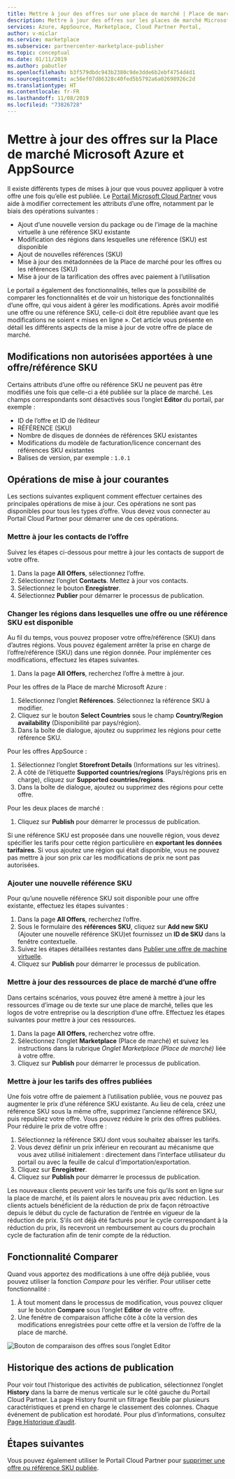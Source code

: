 ```yaml
---
title: Mettre à jour des offres sur une place de marché | Place de marché Microsoft Azure
description: Mettre à jour des offres sur les places de marché Microsoft Azure et AppSource à l’aide du Portail Cloud Partner
services: Azure, AppSource, Marketplace, Cloud Partner Portal,
author: v-miclar
ms.service: marketplace
ms.subservice: partnercenter-marketplace-publisher
ms.topic: conceptual
ms.date: 01/11/2019
ms.author: pabutler
ms.openlocfilehash: b3f579dbdc943b2380c9de3dde6b2ebf4754d4d1
ms.sourcegitcommit: ac56ef07d86328c40fed5b5792a6a02698926c2d
ms.translationtype: HT
ms.contentlocale: fr-FR
ms.lasthandoff: 11/08/2019
ms.locfileid: "73826728"
---
```

# <a name="update-azure-marketplace-and-appsource-offers"></a>Mettre à jour des offres sur la Place de marché Microsoft Azure et AppSource

Il existe différents types de mises à jour que vous pouvez appliquer à votre offre une fois qu’elle est publiée.  Le [Portail Microsoft Cloud Partner](https://cloudpartner.azure.com/) vous aide à modifier correctement les attributs d’une offre, notamment par le biais des opérations suivantes :

-  Ajout d’une nouvelle version du package ou de l’image de la machine virtuelle à une référence SKU existante
-  Modification des régions dans lesquelles une référence (SKU) est disponible
-  Ajout de nouvelles références (SKU)
-  Mise à jour des métadonnées de la Place de marché pour les offres ou les références (SKU) 
-  Mise à jour de la tarification des offres avec paiement à l’utilisation

Le portail a également des fonctionnalités, telles que la possibilité de comparer les fonctionnalités et de voir un historique des fonctionnalités d’une offre, qui vous aident à gérer les modifications.  Après avoir modifié une offre ou une référence SKU, celle-ci doit être republiée avant que les modifications ne soient « mises en ligne ».  Cet article vous présente en détail les différents aspects de la mise à jour de votre offre de place de marché.

## <a name="unpermitted-changes-to-an-offersku"></a>Modifications non autorisées apportées à une offre/référence SKU

Certains attributs d’une offre ou référence SKU ne peuvent pas être modifiés une fois que celle-ci a été publiée sur la place de marché.  Les champs correspondants sont désactivés sous l’onglet **Editor** du portail, par exemple :  

- ID de l’offre et ID de l’éditeur
- RÉFÉRENCE (SKU) 
- Nombre de disques de données de références SKU existantes
- Modifications du modèle de facturation/licence concernant des références SKU existantes
- Balises de version, par exemple : `1.0.1`


## <a name="common-update-operations"></a>Opérations de mise à jour courantes

Les sections suivantes expliquent comment effectuer certaines des principales opérations de mise à jour.  Ces opérations ne sont pas disponibles pour tous les types d’offre.  Vous devez vous connecter au Portail Cloud Partner pour démarrer une de ces opérations.


### <a name="update-offer-contacts"></a>Mettre à jour les contacts de l’offre

Suivez les étapes ci-dessous pour mettre à jour les contacts de support de votre offre.
1. Dans la page **All Offers**, sélectionnez l’offre.
2. Sélectionnez l’onglet **Contacts**. Mettez à jour vos contacts.
3. Sélectionnez le bouton **Enregistrer**.
4. Sélectionnez **Publier** pour démarrer le processus de publication.


### <a name="change-regions-an-offer-or-sku-is-available-in"></a>Changer les régions dans lesquelles une offre ou une référence SKU est disponible

Au fil du temps, vous pouvez proposer votre offre/référence (SKU) dans d’autres régions.
Vous pouvez également arrêter la prise en charge de l’offre/référence (SKU) dans une région donnée.
Pour implémenter ces modifications, effectuez les étapes suivantes.

1. Dans la page **All Offers**, recherchez l’offre à mettre à jour.

Pour les offres de la Place de marché Microsoft Azure :

1. Sélectionnez l’onglet **Références**.  Sélectionnez la référence SKU à modifier.
1. Cliquez sur le bouton **Select Countries** sous le champ **Country/Region availability** (Disponibilité par pays/région).
1. Dans la boîte de dialogue, ajoutez ou supprimez les régions pour cette référence SKU.

Pour les offres AppSource :

1. Sélectionnez l’onglet **Storefront Details** (Informations sur les vitrines).
1. À côté de l’étiquette **Supported countries/regions** (Pays/régions pris en charge), cliquez sur **Supported countries/regions**. 
1. Dans la boîte de dialogue, ajoutez ou supprimez des régions pour cette offre.

Pour les deux places de marché :

1. Cliquez sur **Publish** pour démarrer le processus de publication. 

Si une référence SKU est proposée dans une nouvelle région, vous devez spécifier les tarifs pour cette région particulière en **exportant les données tarifaires**. Si vous ajoutez une région qui était disponible, vous ne pouvez pas mettre à jour son prix car les modifications de prix ne sont pas autorisées.


### <a name="add-a-new-sku"></a>Ajouter une nouvelle référence SKU 

Pour qu’une nouvelle référence SKU soit disponible pour une offre existante, effectuez les étapes suivantes :

1. Dans la page **All Offers**, recherchez l’offre.
3. Sous le formulaire des **références SKU**, cliquez sur **Add new SKU** (Ajouter une nouvelle référence SKU)et fournissez un **ID de SKU** dans la fenêtre contextuelle.
4. Suivez les étapes détaillées restantes dans [Publier une offre de machine virtuelle](../virtual-machine/cpp-publish-offer.md).
5. Cliquez sur **Publish** pour démarrer le processus de publication.


### <a name="update-offer-marketplace-assets"></a>Mettre à jour des ressources de place de marché d’une offre

Dans certains scénarios, vous pouvez être amené à mettre à jour les ressources d’image ou de texte sur une place de marché, telles que les logos de votre entreprise ou la description d’une offre. Effectuez les étapes suivantes pour mettre à jour ces ressources.

1. Dans la page **All Offers**, recherchez votre offre. 
2. Sélectionnez l’onglet **Marketplace** (Place de marché) et suivez les instructions dans la rubrique *Onglet Marketplace (Place de marché)* liée à votre offre.
3. Cliquez sur **Publish** pour démarrer le processus de publication.


### <a name="update-pricing-on-published-offers"></a>Mettre à jour les tarifs des offres publiées

Une fois votre offre de paiement à l’utilisation publiée, vous ne pouvez pas augmenter le prix d’une référence SKU existante.  Au lieu de cela, créez une référence SKU sous la même offre, supprimez l’ancienne référence SKU, puis republiez votre offre. Vous pouvez réduire le prix des offres publiées. Pour réduire le prix de votre offre :

1. Sélectionnez la référence SKU dont vous souhaitez abaisser les tarifs.
2. Vous devez définir un prix inférieur en recourant au mécanisme que vous avez utilisé initialement : directement dans l’interface utilisateur du portail ou avec la feuille de calcul d’importation/exportation.
3. Cliquez sur **Enregistrer**.
4. Cliquez sur **Publish** pour démarrer le processus de publication.

Les nouveaux clients peuvent voir les tarifs une fois qu’ils sont en ligne sur la place de marché, et ils paient alors le nouveau prix avec réduction.  Les clients actuels bénéficient de la réduction de prix de façon rétroactive depuis le début du cycle de facturation de l’entrée en vigueur de la réduction de prix.  S’ils ont déjà été facturés pour le cycle correspondant à la réduction du prix, ils recevront un remboursement au cours du prochain cycle de facturation afin de tenir compte de la réduction.


## <a name="compare-feature"></a>Fonctionnalité Comparer

Quand vous apportez des modifications à une offre déjà publiée, vous pouvez utiliser la fonction *Compare* pour les vérifier. Pour utiliser cette fonctionnalité :

1. À tout moment dans le processus de modification, vous pouvez cliquer sur le bouton **Compare** sous l’onglet **Editor** de votre offre.
2. Une fenêtre de comparaison affiche côte à côte la version des modifications enregistrées pour cette offre et la version de l’offre de la place de marché. 

![Bouton de comparaison des offres sous l’onglet Editor](./media/offer-compare-button.png)


## <a name="history-of-publishing-actions"></a>Historique des actions de publication

Pour voir tout l’historique des activités de publication, sélectionnez l’onglet **History** dans la barre de menus verticale sur le côté gauche du Portail Cloud Partner.  La page History fournit un filtrage flexible par plusieurs caractéristiques et prend en charge le classement des colonnes.  Chaque événement de publication est horodaté.  Pour plus d’informations, consultez [Page Historique d’audit](../portal-tour/cpp-history-page.md).


## <a name="next-steps"></a>Étapes suivantes

Vous pouvez également utiliser le Portail Cloud Partner pour [supprimer une offre ou référence SKU publiée](./cpp-delete-offer.md).
